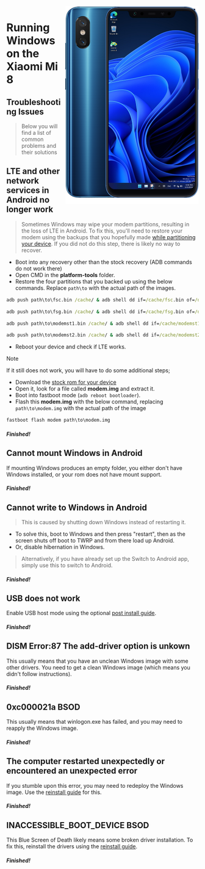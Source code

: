 <img align="right" src="https://github.com/n00b69/woa-dipper/blob/main/dipper.png" width="350" alt="Windows 11 running on dipper">

# Running Windows on the Xiaomi Mi 8

## Troubleshooting Issues
> Below you will find a list of common problems and their solutions

## LTE and other network services in Android no longer work
> Sometimes Windows may wipe your modem partitions, resulting in the loss of LTE in Android. To fix this, you'll need to restore your modem using the backups that you hopefully made [while partitioning your device](1-partition.md#backing-up-important-files). If you did not do this step, there is likely no way to recover.
- Boot into any recovery other than the stock recovery (ADB commands do not work there)
- Open CMD in the **platform-tools** folder.
- Restore the four partitions that you backed up using the below commands. Replace `path\to` with the actual path of the images.
```cmd
adb push path\to\fsc.bin /cache/ & adb shell dd if=/cache/fsc.bin of=/dev/block/by-name/fsc
```

```cmd
adb push path\to\fsg.bin /cache/ & adb shell dd if=/cache/fsg.bin of=/dev/block/by-name/fsg
```

```cmd
adb push path\to\modemst1.bin /cache/ & adb shell dd if=/cache/modemst1.bin of=/dev/block/by-name/modemst1
```

```cmd
adb push path\to\modemst2.bin /cache/ & adb shell dd if=/cache/modemst2.bin of=/dev/block/by-name/modemst2
```
- Reboot your device and check if LTE works.
> [!Note]
> If it still does not work, you will have to do some additional steps;
- Download the [stock rom for your device](https://xmfirmwareupdater.com/miui/dipper/)
- Open it, look for a file called **modem.img** and extract it.
- Boot into fastboot mode (`adb reboot bootloader`).
- Flash this **modem.img** with the below command, replacing `path\to\modem.img` with the actual path of the image
```cmd
fastboot flash modem path\to\modem.img
```

##### Finished!

## Cannot mount Windows in Android
If mounting Windows produces an empty folder, you either don't have Windows installed, or your rom does not have mount support.

##### Finished!

## Cannot write to Windows in Android
> This is caused by shutting down Windows instead of restarting it.
- To solve this, boot to Windows and then press "restart", then as the screen shuts off boot to TWRP and from there load up Android.
- Or, disable hibernation in Windows. 
> Alternatively, if you have already set up the Switch to Android app, simply use this to switch to Android.

##### Finished!

## USB does not work
Enable USB host mode using the optional [post install guide](materials.md#toggling-usb-host-mode).

##### Finished!

## DISM Error:87 The add-driver option is unkown
This usually means that you have an unclean Windows image with some other drivers. You need to get a clean Windows image (which means you didn't follow instructions).

##### Finished!

## 0xc000021a BSOD
This usually means that winlogon.exe has failed, and you may need to reapply the Windows image.

##### Finished!

## The computer restarted unexpectedly or encountered an unexpected error
If you stumble upon this error, you may need to redeploy the Windows image. Use the [reinstall guide](reinstall.md) for this.

##### Finished!

## INACCESSIBLE_BOOT_DEVICE BSOD
This Blue Screen of Death likely means some broken driver installation. To fix this, reinstall the drivers using the [reinstall guide](reinstall.md).

##### Finished!



















